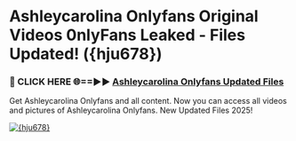 # Ashleycarolina Onlyfans Original Videos 0nlyFans Leaked - Files Updated! ({hju678})

<h3>🔴 CLICK HERE 🌐==►► <a href="https://tinyurl.com/ms9xzufz" rel="nofollow">Ashleycarolina Onlyfans Updated Files</a></h3>

Get Ashleycarolina Onlyfans and all content. Now you can access all videos and pictures of Ashleycarolina Onlyfans. New Updated Files 2025!

[![{hju678}](https://i.imgur.com/PQ7UWWw.gif)](https://tinyurl.com/ms9xzufz)